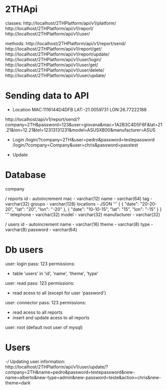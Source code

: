 # 2THApi

classes:
http://localhost/2THPlatform/api/v1/platform/
http://localhost/2THPlatform/api/v1/report/
http://localhost/2THPlatform/api/v1/user/

methods:
http://localhost/2THPlatform/api/v1/report/send/
http://localhost/2THPlatform/api/v1/report/get/
http://localhost/2THPlatform/api/v1/report/update/
http://localhost/2THPlatform/api/v1/user/login/
http://localhost/2THPlatform/api/v1/user/get/
http://localhost/2THPlatform/api/v1/user/delete/
http://localhost/2THPlatform/api/v1/user/update/

# Sending data to API 

* Location
MAC:1116144D4DFB
LAT:-21.0059731
LON:26.77222188

http://localhost/api/v1/report/send/?company=2TH&password=123&user=giovana&mac=1A2B3C4D5F6F&lat=21.21&lon=12.21&tel=12313131231&model=ASUSXB00&manufacturer=ASUS

* Login
/login/?company=2TH&user=pedro&password=testepassword
/login/?company=Company&user=chris&password=passtest

* Update

# Database

company 

/ reports 
id - autoincrement
mac - varchar(12)
name - varchar(64)
tag - varchar(32)
groups - varchar(128)
locations - JSON 
'''
{
    {
      "date": "20-20-20",
      "lat": "20",
      "lon": "-20"
    },
    {
      "date": "10-10-15",
      "lat": "15",
      "lon": "-15"
    }
}
'''
telephone - varchar(32)
model - varchar(32)
manufacturer - varchar(32)

/ users
id - autoincrement
name - varchar(16)
theme - varchar(8)
type - varchar(8)
password - varchar(64)

# Db users

user: login
pass: 123
permissions: 
- table 'users' in 'id', 'name', 'theme', 'type'

user: read
pass: 123
permissions: 
- read acess to all (except for user 'password')

user: connector
pass: 123
permissions:
- read acess to all reports
- insert and update acess to all reports

user: root (default root user of mysql)

# Users

-/ Updating user information:
http://localhost/2THPlatform/api/v1/user/update/?company=2TH&name=pedro&password=testepassword&new-name=alberto&new-type=admin&new-password=teste&action=chris&new-theme=dark